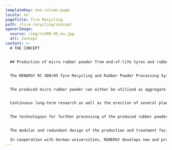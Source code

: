 ```yaml
---
templateKey: one-column-page
locale: en
pageTitle: Tire Recycling
path: /tire-recycling/concept
openerImage:
  source: /img/rc400-05_en.jpg
  alt: Concept
content: >-
  # THE CONCEPT


  ## Production of micro rubber powder from end-of-life tyres and rubber residues


  The RENERGY RC 400/05 Tyre Recycling and Rubber Powder Processing System was developed for the material recovery of end-of-life tyres and rubber residues as an alternative to the disadvantageous incineration. For RENERGY, these residues are not only an ecologic challenge but also primarily a valuable resource.


  The produced micro rubber powder can either be utilised as aggregate in rubber mixtures or for the production of elastomeric alloys with characteristics similar to thermoplastic elastomers (TPE).


  Continuous long-term research as well as the erection of several plant generations led to the development of the INTEC RC 400/05, producing ultra-fine and -pure rubber powders.


  The technologies for further processing of the produced rubber powder has been developed in a way allowing further utilisation on industrial standard equipment.


  The modular and redundant design of the production and treatment facilities of the RENERGY RC 400/05 ensures continuous operation also during maintenance and repair.\

  In cooperation with German universities, RENERGY develops new and proven compounds.
---
```

